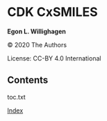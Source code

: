 # CDK CxSMILES

**Egon L. Willighagen**

© 2020 The Authors

License: CC-BY 4.0 International

## Contents

<toc>toc.txt</toc>

[Index](indexList.i.md) <br />
